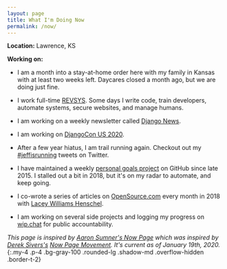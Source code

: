 ```yaml
---
layout: page
title: What I'm Doing Now
permalink: /now/
---
```


**Location:** Lawrence, KS

**Working on:**

- I am a month into a stay-at-home order here with my family in Kansas with at least two weeks left. Daycares closed a month ago, but we are doing just fine.

- I work full-time [REVSYS][]. Some days I write code, train developers, automate systems, secure websites, and manage humans.

- I am working on a weekly newsletter called [Django News][].

- I am working on [DjangoCon US 2020][].

- After a few year hiatus, I am trail running again. Checkout out my [#jeffisrunning][] tweets on Twitter. 

- I have maintained a weekly [personal goals project][] on GitHub since late 2015. I stalled out a bit in 2018, but it's on my radar to automate, and keep going.

- I co-wrote a series of articles on [OpenSource.com][] every month in 2018 with [Lacey Williams Henschel][].

- I am working on several side projects and logging my progress on [wip.chat][] for public accountability.

*This page is inspired by [Aaron Sumner's Now Page][] which was inspired by [Derek Sivers's][Derek Sivers] [Now Page Movement][]. It's current as of January 19th, 2020.*
{:.my-4 .p-4 .bg-gray-100 .rounded-lg .shadow-md .overflow-hidden .border-t-2}

[#jeffisrunning]: https://twitter.com/search?q=%23jeffisrunning&src=typd
[Aaron Sumner's Now Page]: http://aaronsumner.com/pages/now.html
[Derek Sivers]: https://sivers.org/now
[Django News]: https://django-news.com/
[DjangoCon US 2019]: https://2019.djangocon.us/
[DjangoCon US 2020]: https://2020.djangocon.us/
[Is the Lead Safe]: http://www.istheleadsafe.com/
[Keto diet]: https://www.reddit.com/r/keto/wiki/keto_in_a_nutshell
[Lacey Williams Henschel]: https://opensource.com/users/laceynwilliams
[Now Page Movement]: http://nownownow.com/about
[OpenSource.com]: https://opensource.com/users/jefftriplett
[RevSys]: https://www.revsys.com/
[personal goals project]: https://github.com/jefftriplett/personal-goals
[wip.chat]: https://wip.chat/@jefftriplett
